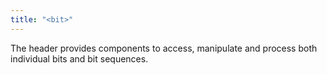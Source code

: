 ```yaml
---
title: "<bit>"
---
```


The header <bit> provides components to access, manipulate and process both
individual bits and bit sequences.
